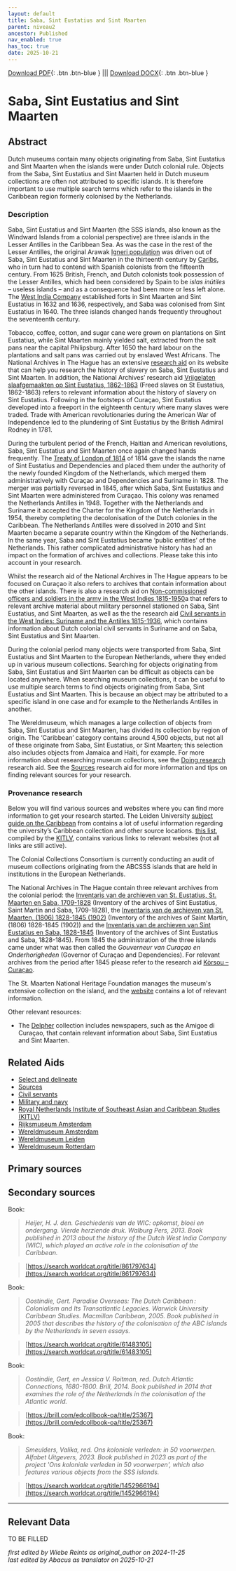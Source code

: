 ```yaml
---
layout: default
title: Saba, Sint Eustatius and Sint Maarten
parent: niveau2
ancestor: Published
nav_enabled: true
has_toc: true
date: 2025-10-21
--- 
```



[Download PDF](https://raw.githubusercontent.com/colonial-heritage/research-guides-dev/refs/heads/main/EXPORTS/published/PDF/niveau2/English/SabaStEustatiusStMaarten.pdf){: .btn .btn-blue } |||    [Download DOCX](https://raw.githubusercontent.com/colonial-heritage/research-guides-dev/refs/heads/main/EXPORTS/published/DOCX/niveau2/English/SabaStEustatiusStMaarten.docx){: .btn .btn-blue }


# Saba, Sint Eustatius and Sint Maarten


## Abstract

Dutch museums contain many objects originating from Saba, Sint Eustatius and Sint Maarten when the islands were under Dutch colonial rule. Objects from the Saba, Sint Eustatius and Sint Maarten held in Dutch museum collections are often not attributed to specific islands. It is therefore important to use multiple search terms which refer to the islands in the Caribbean region formerly colonised by the Netherlands.

### Description

Saba, Sint Eustatius and Sint Maarten (the SSS islands, also known as the Windward Islands from a colonial perspective) are three islands in the Lesser Antilles in the Caribbean Sea. As was the case in the rest of the Lesser Antilles, the original Arawak [Igneri population]( https://www.wikidata.org/entity/Q735922) was driven out of Saba, Sint Eustatius and Sint Maarten in the thirteenth century by [Caribs]( https://www.wikidata.org/entity/Q27106), who in turn had to contend with Spanish colonists from the fifteenth century. From 1625 British, French, and Dutch colonists took possession of the Lesser Antilles, which had been considered by Spain to be _islas inútiles_ – useless islands – and as a consequence had been more or less left alone. The [West India Company](http://www.wikidata.org/entity/Q617066) established forts in Sint Maarten and Sint Eustatius in 1632 and 1636, respectively, and Saba was colonised from Sint Eustatius in 1640. The three islands changed hands frequently throughout the seventeenth century.

Tobacco, coffee, cotton, and sugar cane were grown on plantations on Sint Eustatius, while Sint Maarten mainly yielded salt, extracted from the salt pans near the capital Philipsburg. After 1650 the hard labour on the plantations and salt pans was carried out by enslaved West Africans. The National Archives in The Hague has an extensive [research aid](https://www.nationaalarchief.nl/onderzoeken/zoekhulpen/korsou-curacao-mensen-van-toen) on its website that can help you research the history of slavery on Saba, Sint Eustatius and Sint Maarten. In addition, the National Archives’ research aid [Vrijgelaten slaafgemaakten op Sint Eustatius, 1862-1863](https://www.nationaalarchief.nl/onderzoeken/zoekhulpen/vrijgelaten-slaafgemaakten-op-sint-eustatius-1862-1863) (Freed slaves on St Eustatius, 1862-1863) refers to relevant information about the history of slavery on Sint Eustatius. Following in the footsteps of Curaçao, Sint Eustatius developed into a freeport in the eighteenth century where many slaves were traded. Trade with American revolutionaries during the American War of Independence led to the plundering of Sint Eustatius by the British Admiral Rodney in 1781.

During the turbulent period of the French, Haitian and American revolutions, Saba, Sint Eustatius and Sint Maarten once again changed hands frequently. The [Treaty of London of 1814](http://www.wikidata.org/entity/Q617263) of 1814 gave the islands the name of Sint Eustatius and Dependencies and placed them under the authority of the newly founded Kingdom of the Netherlands, which merged them administratively with Curaçao and Dependencies and Suriname in 1828. The merger was partially reversed in 1845, after which Saba, Sint Eustatius and Sint Maarten were administered from Curaçao. This colony was renamed the Netherlands Antilles in 1948. Together with the Netherlands and Suriname it accepted the Charter for the Kingdom of the Netherlands in 1954, thereby completing the decolonisation of the Dutch colonies in the Caribbean. The Netherlands Antilles were dissolved in 2010 and Sint Maarten became a separate country within the Kingdom of the Netherlands. In the same year, Saba and Sint Eustatius became ‘public entities’ of the Netherlands. This rather complicated administrative history has had an impact on the formation of archives and collections. Please take this into account in your research.

Whilst the research aid of the National Archives in The Hague appears to be focused on Curaçao it also refers to archives that contain information about the other islands. There is also a research aid on [Non-commissioned officers and soldiers in the army in the West Indies 1815-1950](https://www.nationaalarchief.nl/onderzoeken/zoekhulpen/militairen-onderofficieren-en-soldaten-bij-het-leger-in-west-indie-1815-1950)a that refers to relevant archive material about military personnel stationed on Saba, Sint Eustatius, and Sint Maarten, as well as the the research aid [Civil servants in the West Indies: Suriname and the Antilles 1815-1936](https://www.nationaalarchief.nl/onderzoeken/zoekhulpen/ambtenaren-in-west-indie-suriname-en-de-antillen-1815-1936), which contains information about Dutch colonial civil servants in Suriname and on Saba, Sint Eustatius and Sint Maarten.

During the colonial period many objects were transported from Saba, Sint Eustatius and Sint Maarten to the European Netherlands, where they ended up in various museum collections. Searching for objects originating from Saba, Sint Eustatius and Sint Maarten can be difficult as objects can be located anywhere. When searching museum collections, it can be useful to use multiple search terms to find objects originating from Saba, Sint Eustatius and Sint Maarten. This is because an object may be attributed to a specific island in one case and for example to the Netherlands Antilles in another.

The Wereldmuseum, which manages a large collection of objects from Saba, Sint Eustatius and Sint Maarten, has divided its collection by region of origin. The ‘Caribbean’ category contains around 4,500 objects, but not all of these originate from Saba, Sint Eustatius, or Sint Maarten; this selection also includes objects from Jamaica and Haiti, for example. For more information about researching museum collections, see the [Doing research](https://app.colonialcollections.nl/nl/research-aids/https%3A%2F%2Fn2t%252Enet%2Fark%3A%2F27023%2Fd2741eb61e9f4b63fa0d750159b2503d) research aid. See the [Sources](https://app.colonialcollections.nl/nl/research-aids/https%3A%2F%2Fn2t%252Enet%2Fark%3A%2F27023%2F5f0031f66044adefab19b67b1344b31d) research aid for more information and tips on finding relevant sources for your research.

### Provenance research

Below you will find various sources and websites where you can find more information to get your research started. The Leiden University [subject guide on the Caribbean](https://www.bibliotheek.universiteitleiden.nl/subject-guides/caraiben) from contains a lot of useful information regarding the university’s Caribbean collection and other source locations. [this list](https://www.kitlv.nl/wp-content/uploads/2014/08/caribbean_links.pdf), compiled by the [KITLV](https://app.colonialcollections.nl/nl/research-aids/https%3A%2F%2Fn2t%252Enet%2Fark%3A%2F27023%2F62191a1bbed9b315db786f2037417b4f), contains various links to relevant websites (not all links are still active).

The Colonial Collections Consortium is currently conducting an audit of museum collections originating from the ABCSSS islands that are held in institutions in the European Netherlands.
    
The National Archives in The Hague contain three relevant archives from the colonial period: the [Inventaris van de archieven van St. Eustatius, St. Maarten en Saba, 1709-1828](https://www.nationaalarchief.nl/onderzoeken/archief/1.05.13.01/download/pdf) (Inventory of the archives of Sint Eustatius, Saint Martin and Saba, 1709-1828), the [Inventaris van de archieven van St. Maarten, (1806) 1828-1845 (1902)](https://www.nationaalarchief.nl/onderzoeken/archief/1.05.13.03/download/pdf) (Inventory of the archives of Saint Martin, (1806) 1828-1845 (1902)) and the [Inventaris van de archieven van Sint Eustatius en Saba, 1828-1845](https://www.nationaalarchief.nl/onderzoeken/archief/1.05.13.02/download/pdf) (Inventory of the archives of Sint Eustatius and Saba, 1828-1845). From 1845 the administration of the three islands came under what was then called the _Gouverneur van Curaçao en Onderhorigheden_ (Governor of Curaçao and Dependencies). For relevant archives from the period after 1845 please refer to the research aid [Kòrsou – Curaçao](https://www.nationaalarchief.nl/onderzoeken/zoekhulpen/korsou-curacao-mensen-van-toen).

The St. Maarten National Heritage Foundation manages the museum's extensive collection on the island, and the [website](https://www.sintmaartenmuseum.org/exhibitions) contains a lot of relevant information.

Other relevant resources:
 - The [Delpher](https://www.delpher.nl/) collection includes newspapers, such as the Amigoe di Curaçao, that contain relevant information about Saba, Sint Eustatius and Sint Maarten.


## Related Aids

 - [Select and delineate](niveau1/English/SelectAndDelineate_20240425.yml)  
 - [Sources](niveau1/English/Sources_20240501.yml)  
 - [Civil servants](niveau2/English/CivilServants_20240316.yml)  
 - [Military and navy](niveau2/English/MilitaryAndNavy_20240417.yml)  
 - [Royal Netherlands Institute of Southeast Asian and Caribbean Studies (KITLV)](niveau3/English/KITLV_20240704.yml)  
 - [Rijksmuseum Amsterdam](niveau3/English/RijksmuseumAmsterdam_20240905.yml)  
 - [Wereldmuseum Amsterdam](niveau3/English/WMAmsterdam_20240809.yml)  
 - [Wereldmuseum Leiden](niveau3/English/WMLeiden_20240508.yml)  
 - [Wereldmuseum Rotterdam](niveau3/English/WMRotterdam_2040822.yml)  

## Primary sources

## Secondary sources

Book:
  > *Heijer, H. J. den. Geschiedenis van de WIC: opkomst, bloei en ondergang. Vierde herziende druk. Walburg Pers, 2013.*
  > _Book published in 2013 about the history of the Dutch West India Company (WIC), which played an active role in the colonisation of the Caribbean._  

  > [https://search.worldcat.org/title/861797634](https://search.worldcat.org/title/861797634)

Book:
  > *Oostindie, Gert. Paradise Overseas: The Dutch Caribbean : Colonialism and Its Transatlantic Legacies. Warwick University Caribbean Studies. Macmillan Caribbean, 2005.*
  > _Book published in 2005 that describes the history of the colonisation of the ABC islands by the Netherlands in seven essays._  

  > [https://search.worldcat.org/title/61483105](https://search.worldcat.org/title/61483105)

Book:
  > *Oostindie, Gert, en Jessica V. Roitman, red. Dutch Atlantic Connections, 1680-1800. Brill, 2014.*
  > _Book published in 2014 that examines the role of the Netherlands in the colonisation of the Atlantic world._  

  > [https://brill.com/edcollbook-oa/title/25367](https://brill.com/edcollbook-oa/title/25367)

Book:
  > *Smeulders, Valika, red. Ons koloniale verleden: in 50 voorwerpen. Alfabet Uitgevers, 2023.*
  > _Book published in 2023 as part of the project 'Ons koloniale verleden in 50 voorwerpen', which also features various objects from the SSS islands._  

  > [https://search.worldcat.org/title/1452966194](https://search.worldcat.org/title/1452966194)



---
## Relevant Data 
TO BE FILLED

_first edited by Wiebe Reints as original_author on 2024-11-25_  
_last edited by Abacus as translator on 2025-10-21_
        